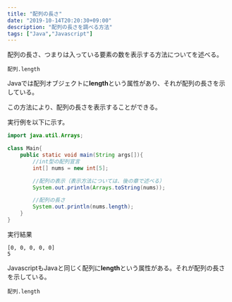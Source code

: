 ```yaml
---
title: "配列の長さ"
date: "2019-10-14T20:20:30+09:00"
description: "配列の長さを調べる方法"
tags: ["Java","Javascript"]
---
```


配列の長さ、つまりは入っている要素の数を表示する方法についてを述べる。

<div class="note_content_by_programming_language" id="note_content_Java">

```
配列.length
```

Javaでは配列オブジェクトに**length**という属性があり、それが配列の長さを示している。

この方法により、配列の長さを表示することができる。

実行例を以下に示す。

```java
import java.util.Arrays;

class Main{
    public static void main(String args[]){
        //int型の配列宣言
        int[] nums = new int[5];

        //配列の表示（表示方法については、後の章で述べる）
        System.out.println(Arrays.toString(nums));

        //配列の長さ
        System.out.println(nums.length);
    }
}
```

実行結果

```
[0, 0, 0, 0, 0]
5
```

</div>
<div class="note_content_by_programming_language" id="note_content_Javascript">

JavascriptもJavaと同じく配列に**length**という属性がある。それが配列の長さを示している。

```
配列.length
```

</div>


